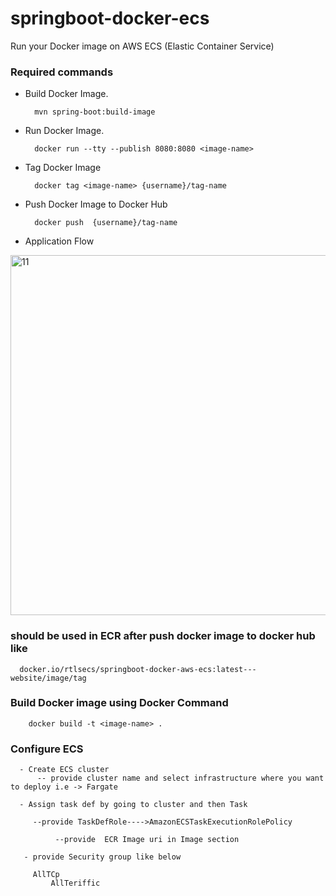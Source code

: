 # springboot-docker-ecs
Run your Docker image on AWS ECS (Elastic Container Service)

### Required commands

- Build Docker Image.

		mvn spring-boot:build-image
   
- Run Docker Image.

		docker run --tty --publish 8080:8080 <image-name>
    
- Tag Docker Image

		docker tag <image-name> {username}/tag-name
    
- Push Docker Image to Docker Hub

		docker push  {username}/tag-name
		
- Application Flow  

<img width="576" alt="11" src="https://user-images.githubusercontent.com/25712816/91267149-570d0780-e790-11ea-8497-806b30cbcfc2.PNG">


### should be used in ECR after push docker image to docker hub like

      docker.io/rtlsecs/springboot-docker-aws-ecs:latest---website/image/tag


### Build Docker image using Docker Command

        docker build -t <image-name> .


### Configure ECS

      - Create ECS cluster  
          -- provide cluster name and select infrastructure where you want to deploy i.e -> Fargate 

      - Assign task def by going to cluster and then Task

	     --provide TaskDefRole---->AmazonECSTaskExecutionRolePolicy

              --provide  ECR Image uri in Image section 

       - provide Security group like below

	     AllTCp
             AllTeriffic

      






